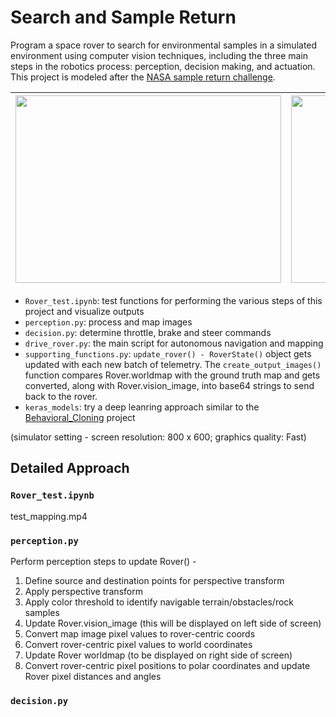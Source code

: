# Search and Sample Return

Program a space rover to search for environmental samples in a simulated environment using computer vision techniques, including the three main steps in the robotics process: perception, decision making, and actuation. This project is modeled after the [NASA sample return challenge](https://www.nasa.gov/directorates/spacetech/centennial_challenges/sample_return_robot/index.html).

<img src="https://github.com/LuLi0077/Robotics/blob/master/Rover/images/rover.gif" width="425" height="300">  |  <img src="https://github.com/LuLi0077/Robotics/blob/master/Rover/images/rover-autonomous.gif" width="425" height="300">
:-------------------------:|:-------------------------:


* `Rover_test.ipynb`: test functions for performing the various steps of this project and visualize outputs
* `perception.py`: process and map images
* `decision.py`: determine throttle, brake and steer commands 
* `drive_rover.py`: the main script for autonomous navigation and mapping 
* `supporting_functions.py`: `update_rover() - RoverState()` object gets updated with each new batch of telemetry. The `create_output_images()` function compares Rover.worldmap with the ground truth map and gets converted, along with Rover.vision_image, into base64 strings to send back to the rover.  
* `keras_models`: try a deep leanring approach similar to the [Behavioral_Cloning](https://github.com/LuLi0077/SDC/tree/master/Behavioral_Cloning) project

(simulator setting - screen resolution: 800 x 600; graphics quality: Fast)


## Detailed Approach

### `Rover_test.ipynb`

test_mapping.mp4

### `perception.py`
Perform perception steps to update Rover() - 
1. Define source and destination points for perspective transform
2. Apply perspective transform
3. Apply color threshold to identify navigable terrain/obstacles/rock samples
4. Update Rover.vision_image (this will be displayed on left side of screen)
5. Convert map image pixel values to rover-centric coords
6. Convert rover-centric pixel values to world coordinates
7. Update Rover worldmap (to be displayed on right side of screen)
8. Convert rover-centric pixel positions to polar coordinates and update Rover pixel distances and angles


### `decision.py`




